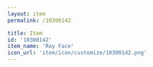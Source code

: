 ```yaml
---
layout: item
permalink: /10300142

title: Item
id: '10300142'
item_name: 'Ray Face'
icon_url: 'item/icon/customize/10300142.png'
---
```

